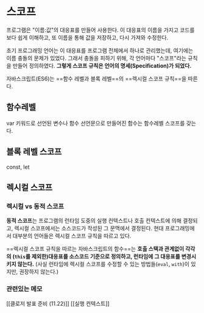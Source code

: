 # 스코프

프로그램은 "이름:값"의 대응표를 만들어 사용한다. 이 대응표의 이름을 가지고 코드를 보다 쉽게 이해하고, 또 이름을 통해 값을 저장하고, 다시 가져와 수정한다.

초기 프로그래밍 언어는 이 대응표를 프로그램 전체에서 하나로 관리했는데, 여기에는 이름 충돌의 문제가 있었다. 그래서 충돌을 피하기 위해, 각 언어마다 "스코프"라는 규칙을 만들어 정의하였다. **그렇게 스코프 규칙은 언어의 명세(Specification)가 되었다.**


자바스크립트(ES6)는 ==함수 레벨과 블록 레벨==의 ==렉시컬 스코프 규칙==을 따른다.

## 함수레벨 
var 키워드로 선언된 변수나 함수 선언문으로 만들어진 함수는 함수레벨 스코프를 갖는다.

## 블록 레벨 스코프 
const, let 

## 렉시컬 스코프 
### 렉시컬 vs 동적 스코프

**동적 스코프**는 프로그램의 런타임 도중의 실행 컨텍스트나 호출 컨텍스트에 의해 결정되고, 렉시컬 스코프에서는 소스코드가 작성된 그 문맥에서 결정된다. 현대 프로그래밍에서 대부분의 언어들은 렉시컬 스코프 규칙을 따르고 있다.

==렉시컬 스코프 규칙을 따르는 자바스크립트의 함수==는 **호출 스택과 관계없이 각각의 (`this`를 제외한)대응표를 소스코드 기준으로 정의하고, 런타임에 그 대응표를 변경시키지 않는다.** (사실 런타임에 렉시컬 스코프를 수정할 수 있는 방법들(`eval`, `with`)이 있지만, 권장하지 않는다.)


### 관련있는 메모 
[[클로저 발표 준비 (11.22)]]
[[실행 컨텍스트]]






